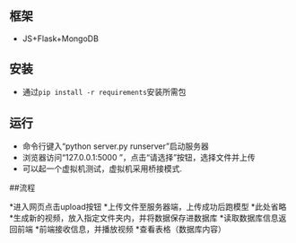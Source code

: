 # 


## 框架

* JS+Flask+MongoDB 



## 安装

* 通过<code>pip install -r requirements</code>安装所需包  


## 运行

* 命令行键入“python server.py runserver”启动服务器  
* 浏览器访问“127.0.0.1:5000 ”，点击“请选择”按钮，选择文件并上传  
* 可以起一个虚拟机测试，虚拟机采用桥接模式.

##流程

*进入网页点击upload按钮
*上传文件至服务器端，上传成功后跑模型
*此处省略
*生成新的视频，放入指定文件夹内，并将数据保存进数据库
*读取数据库信息返回前端
*前端接收信息，并播放视频
*查看表格（数据库内容）
